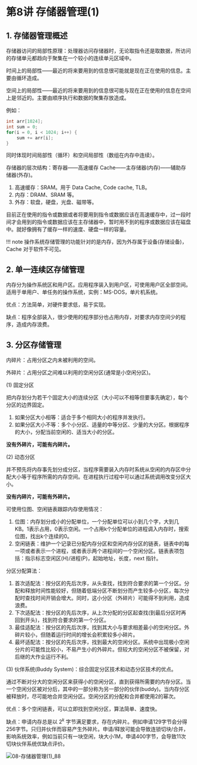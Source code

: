 # 第8讲 存储器管理(1)

## 1. 存储器管理概述

存储器访问的局部性原理：处理器访问存储器时，无论取指令还是取数据，所访问的存储单元都趋向于聚集在一个较小的连续单元区域中。

时间上的局部性——最近的将来要用到的信息很可能就是现在正在使用的信息。主要由循环造成。

空间上的局部性——最近的将来要用到的信息很可能与现在正在使用的信息在空间上是邻近的。主要由顺序执行和数据的聚集存放造成。

例如：

```c
int arr[1024];
int sum = 0;
for(i = 0, i < 1024; i++) {
    sum += arr[i];
}
```

同时体现时间局部性（循环）和空间局部性（数组在内存中连续）。

存储器的层次结构：寄存器——高速缓存 Cache——主存储器(内存)——辅助存储器(外存)。

1. 高速缓存：SRAM。用于 Data Cache, Code cache, TLB。
2. 内存：DRAM、SRAM 等。
3. 外存：软盘，硬盘，光盘、磁带等。

目前正在使用的指令或数据或者将要用到指令或数据应该在高速缓存中，过一段时间才会用到的指令或数据应该在主存储器中，暂时用不到的程序或数据应该在磁盘中。就好像拥有了缓存一样的速度、硬盘一样的容量。

!!! note
    操作系统存储管理的功能针对的是内存，因为外存属于设备(存储设备)，Cache 对于软件不可见。

## 2. 单一连续区存储管理

内存分为操作系统区和用户区。应用程序装入到用户区，可使用用户区全部空间。适用于单用户、单任务的操作系统，实例：MS-DOS，单片机系统。

优点：方法简单，对硬件要求低，易于实现。

缺点：程序全部装入，很少使用的程序部分也占用内存，对要求内存空间少的程序，造成内存浪费。

## 3. 分区存储管理

内碎片：占用分区之内未被利用的空间。

外碎片：占用分区之间难以利用的空闲分区(通常是小空闲分区)。

(1) 固定分区

把内存划分为若干个固定大小的连续分区（大小可以不相等但要事先确定），每个分区的边界固定。

1. 如果分区大小相等：适合于多个相同大小的程序并发执行。
2. 如果分区大小不等：多个小分区、适量的中等分区、少量的大分区。根据程序的大小，分配当前空闲的、适当大小的分区。

**没有外碎片，可能有内碎片。**

(2) 动态分区

并不预先将内存事先划分成分区，当程序需要装入内存时系统从空闲的内存区中分配大小等于程序所需的内存空间。在进程执行过程中可以通过系统调用改变分区大小。

**没有内碎片，可能有外碎片。**

可使用位图、空闲链表跟踪内存使用情况：

1. 位图：内存划分成小的分配单位，一个分配单位可以小到几个字，大到几KB。1表示占用，0表示空闲。一个占用k个分配单位的进程调入内存时，搜索位图，找出k个连续的0。
2. 空闲链表：维护一个记录已分配内存分区和空闲内存分区的链表，链表中的每一项或者表示一个进程，或者表示两个进程间的一个空闲分区。链表表项包括：指示标志空闲区(H)/进程(P)，起始地址，长度，next 指针。

分区分配算法：

1. 首次适配法：按分区的先后次序，从头查找，找到符合要求的第一个分区。分配和释放时间性能较好，但随着低端分区不断划分而产生较多小分区，每次分配时查找时间开销会增大。同时，这小分区（外碎片）可能得不到利用，造成浪费。
2. 下次适配法：按分区的先后次序，从上次分配的分区起查找(到最后分区时再回到开头)，找到符合要求的第一个分区。
3. 最佳适配法：按分区的先后次序，找到其大小与要求相差最小的空闲分区。外碎片较小，但随着运行时间的增长会积累较多小碎片。
4. 最坏适配法：按分区的先后次序，找到最大的空闲分区。系统中出现极小空闲分片的可能性比较小，不易产生小的外碎片。但较大的空闲分区不被保留，对后继的大作业运行不利。

(3) 伙伴系统(Buddy System)：综合固定分区技术和动态分区技术的优点。

通过不断对分大的空闲分区来获得小的空闲分区，直到获得所需要的内存分区。当一个空闲分区被对分后，其中的一部分称为另一部分的伙伴(buddy)。当内存分区被释放时，尽可能地合并空闲分区。空闲分区的分配和合并都使用2的幂次。

优点：多个空闲链表，可以立即找到空闲分区，算法简单、速度快。

缺点：申请内存总是以 $2^k$ 字节满足要求，存在内碎片。例如申请129字节会分得256字节。只归并伙伴而容易产生外碎片。申请/释放可能会导致连锁切块/合并，影响系统效率，例如当前只有一块空闲，块大小1M，申请400字节，会导致11次切块伙伴系统优缺点评价。

![08-存储器管理(1)_88](https://cdn.jsdelivr.net/gh/DerrickMarcus/picgo_image/images/08-存储器管理(1)_88.png)
